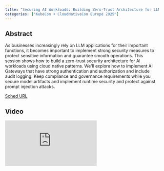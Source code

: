 ```yaml
---
title: "Securing AI Workloads: Building Zero-Trust Architecture for LLM Applications - Rohit Ghumare, Taikun & Joinal Ahmed, NTG"
categories: ["KubeCon + CloudNativeCon Europe 2025"]
---
```


## Abstract

As businesses increasingly rely on LLM applications for their important functions, it becomes important to implement strong security measures to protect sensitive information and guarantee smooth operations. This session shows how to build a zero-trust security architecture for AI workloads using cloud native patterns. We'll explore how to implement AI Gateways that have strong authentication and authorization and include audit logging. Keep compliance and governance requirements while you secure model artifacts and implement runtime security and protect against prompt injection attacks.

[Sched URL](https://kccnceu2025.sched.com/event/04c66abac3e6475e5c7e08a0bd6a4791)

## Video

<iframe src="https://www.youtube.com/embed/qXEvqZ_cY0o" frameborder="0" allow="accelerometer; autoplay; encrypted-media; gyroscope; picture-in-picture" allowfullscreen></iframe>
